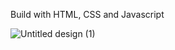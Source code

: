 Build with HTML, CSS and Javascript

![Untitled design (1)](https://user-images.githubusercontent.com/49684702/146619316-9ce34423-85e8-49ac-b9d3-b1c2a9017230.png)
